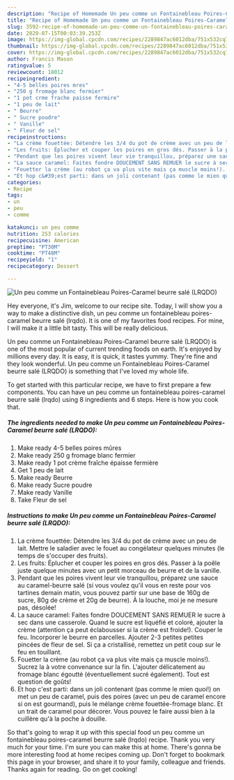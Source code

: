 ```yaml
---
description: "Recipe of Homemade Un peu comme un Fontainebleau Poires-Caramel beurre salé (LRQDO)"
title: "Recipe of Homemade Un peu comme un Fontainebleau Poires-Caramel beurre salé (LRQDO)"
slug: 3592-recipe-of-homemade-un-peu-comme-un-fontainebleau-poires-caramel-beurre-sale-lrqdo
date: 2020-07-15T00:03:39.253Z
image: https://img-global.cpcdn.com/recipes/2289847ac6012dba/751x532cq70/un-peu-comme-un-fontainebleau-poires-caramel-beurre-sale-lrqdo-photo-principale-de-la-recette.jpg
thumbnail: https://img-global.cpcdn.com/recipes/2289847ac6012dba/751x532cq70/un-peu-comme-un-fontainebleau-poires-caramel-beurre-sale-lrqdo-photo-principale-de-la-recette.jpg
cover: https://img-global.cpcdn.com/recipes/2289847ac6012dba/751x532cq70/un-peu-comme-un-fontainebleau-poires-caramel-beurre-sale-lrqdo-photo-principale-de-la-recette.jpg
author: Francis Mason
ratingvalue: 5
reviewcount: 18012
recipeingredient:
- "4-5 belles poires mres"
- "250 g fromage blanc fermier"
- "1 pot crme frache paisse fermire"
- "1 peu de lait"
- " Beurre"
- " Sucre poudre"
- " Vanille"
- " Fleur de sel"
recipeinstructions:
- "La crème fouettée: Détendre les 3/4 du pot de crème avec un peu de lait. Mettre le saladier avec le fouet au congélateur quelques minutes (le temps de s&#39;occuper des fruits)."
- "Les fruits: Éplucher et couper les poires en gros dés. Passer à la poêle juste quelque minutes avec un petit morceau de beurre et de la vanille."
- "Pendant que les poires vivent leur vie tranquillou, préparez une sauce au caramel-beurre salé (si vous voulez qu&#39;il vous en reste pour vos tartines demain matin, vous pouvez partir sur une base de 160g de sucre, 80g de crème et 20g de beurre). À la louche, moi je ne mesure pas, désolée!"
- "La sauce caramel: Faites fondre DOUCEMENT SANS REMUER le sucre à sec dans une casserole. Quand le sucre est liquéfié et coloré, ajouter la crème (attention ça peut éclabousser si la crème est froide!). Couper le feu. Incorporer le beurre en parcelles. Ajouter 2-3 petites petites pincées de fleur de sel. Si ça a cristallisé, remettez un petit coup sur le feu en touillant."
- "Fouetter la crème (au robot ça va plus vite mais ça muscle moins!). Sucrez la à votre convenance sur la fin. L&#39;ajouter délicatement au fromage blanc égoutté (éventuellement sucré également). Tout est question de goûts!"
- "Et hop c&#39;est parti: dans un joli contenant (pas comme le mien quoi!) on met un peu de caramel, puis des poires (avec un peu de caramel encore si on est gourmand), puis le mélange crème fouettée-fromage blanc. Et un trait de caramel pour décorer. Vous pouvez le faire aussi bien à la cuillère qu&#39;à la poche à douille."
categories:
- Recipe
tags:
- un
- peu
- comme

katakunci: un peu comme 
nutrition: 253 calories
recipecuisine: American
preptime: "PT30M"
cooktime: "PT48M"
recipeyield: "1"
recipecategory: Dessert

---
```



![Un peu comme un Fontainebleau Poires-Caramel beurre salé (LRQDO)](https://img-global.cpcdn.com/recipes/2289847ac6012dba/751x532cq70/un-peu-comme-un-fontainebleau-poires-caramel-beurre-sale-lrqdo-photo-principale-de-la-recette.jpg)

Hey everyone, it's Jim, welcome to our recipe site. Today, I will show you a way to make a distinctive dish, un peu comme un fontainebleau poires-caramel beurre salé (lrqdo). It is one of my favorites food recipes. For mine, I will make it a little bit tasty. This will be really delicious.

Un peu comme un Fontainebleau Poires-Caramel beurre salé (LRQDO) is one of the most popular of current trending foods on earth. It's enjoyed by millions every day. It is easy, it is quick, it tastes yummy. They're fine and they look wonderful. Un peu comme un Fontainebleau Poires-Caramel beurre salé (LRQDO) is something that I've loved my whole life.




To get started with this particular recipe, we have to first prepare a few components. You can have un peu comme un fontainebleau poires-caramel beurre salé (lrqdo) using 8 ingredients and 6 steps. Here is how you cook that.

<!--inarticleads1-->

##### The ingredients needed to make Un peu comme un Fontainebleau Poires-Caramel beurre salé (LRQDO):

1. Make ready 4-5 belles poires mûres
1. Make ready 250 g fromage blanc fermier
1. Make ready 1 pot crème fraîche épaisse fermière
1. Get 1 peu de lait
1. Make ready  Beurre
1. Make ready  Sucre poudre
1. Make ready  Vanille
1. Take  Fleur de sel




<!--inarticleads2-->

##### Instructions to make Un peu comme un Fontainebleau Poires-Caramel beurre salé (LRQDO):

1. La crème fouettée: Détendre les 3/4 du pot de crème avec un peu de lait. Mettre le saladier avec le fouet au congélateur quelques minutes (le temps de s&#39;occuper des fruits).
1. Les fruits: Éplucher et couper les poires en gros dés. Passer à la poêle juste quelque minutes avec un petit morceau de beurre et de la vanille.
1. Pendant que les poires vivent leur vie tranquillou, préparez une sauce au caramel-beurre salé (si vous voulez qu&#39;il vous en reste pour vos tartines demain matin, vous pouvez partir sur une base de 160g de sucre, 80g de crème et 20g de beurre). À la louche, moi je ne mesure pas, désolée!
1. La sauce caramel: Faites fondre DOUCEMENT SANS REMUER le sucre à sec dans une casserole. Quand le sucre est liquéfié et coloré, ajouter la crème (attention ça peut éclabousser si la crème est froide!). Couper le feu. Incorporer le beurre en parcelles. Ajouter 2-3 petites petites pincées de fleur de sel. Si ça a cristallisé, remettez un petit coup sur le feu en touillant.
1. Fouetter la crème (au robot ça va plus vite mais ça muscle moins!). Sucrez la à votre convenance sur la fin. L&#39;ajouter délicatement au fromage blanc égoutté (éventuellement sucré également). Tout est question de goûts!
1. Et hop c&#39;est parti: dans un joli contenant (pas comme le mien quoi!) on met un peu de caramel, puis des poires (avec un peu de caramel encore si on est gourmand), puis le mélange crème fouettée-fromage blanc. Et un trait de caramel pour décorer. Vous pouvez le faire aussi bien à la cuillère qu&#39;à la poche à douille.




So that's going to wrap it up with this special food un peu comme un fontainebleau poires-caramel beurre salé (lrqdo) recipe. Thank you very much for your time. I'm sure you can make this at home. There's gonna be more interesting food at home recipes coming up. Don't forget to bookmark this page in your browser, and share it to your family, colleague and friends. Thanks again for reading. Go on get cooking!
